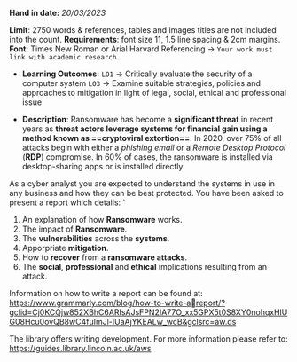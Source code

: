 **Hand in date:** *20/03/2023* 

**Limit**: 2750 words & references, tables and images titles are not included into the count. 
**Requirements**: font size 11, 1.5 line spacing & 2cm margins.
**Font**: Times New Roman or Arial
Harvard Referencing -> ``Your work must link with academic research.``

- **Learning Outcomes:**
`LO1` -> Critically evaluate the security of a computer system 
`LO3` -> Examine suitable strategies, policies and approaches to mitigation in light of legal, social, ethical and professional issue

- **Description**:
Ransomware has become a **significant threat** in recent years as **threat actors leverage systems for financial gain using a method known as ==cryptoviral extortion==**. In 2020, over 75% of all attacks begin with either a *phishing email* or a *Remote Desktop Protocol* (**RDP**) compromise. In 60% of cases, the ransomware is installed via desktop-sharing apps or is installed directly. 

As a cyber analyst you are expected to understand the systems in use in any business and how they can be best protected. You have been asked to present a report which details: 
`
1. An explanation of how **Ransomware** works.
2. The impact of **Ransomware**. 
3. The **vulnerabilities** across the **systems**.
4. Apporpriate **mitigation**.
5. How to **recover** from a **ransomware attacks**.
6. The **social**, **professional** and **ethical** implications resulting from an attack. 

Information on how to write a report can be found at:
https://www.grammarly.com/blog/how-to-write-areport/?gclid=Cj0KCQjw852XBhC6ARIsAJsFPN2IA77O_xx5GPX5t0S8XY0nohqxHlUG08Hcu0ovQB8wC4fuImJl-IUaAjYKEALw_wcB&gclsrc=aw.ds

The library offers writing development. For more information please refer to: https://guides.library.lincoln.ac.uk/aws
